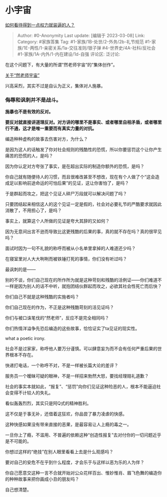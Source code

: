 # 小宇宙
[如何看待得到一点权力就装逼的人？](https://www.zhihu.com/question/65455203/answer/2926249745)

> Author: #0-Anonymity
> Last update: [编辑于 2023-03-08]
> Link:
> Category: #家族答集
> Tag: #1-家族/1B-处世/2-外务/2b-礼节规范 #1-家族/1E-两性/1-亲密关系/1a-交往准则/银子弹 #4-世界史/4A-社科/反社会 #1-家族/1A-内外/1-内在建设/1d-自强
> 评论区:
> 泛讨论:

在这个问题下，有大量的所谓“然老师宇宙“的“集体创作”。

[关于“然老师宇宙”](https://www.zhihu.com/question/65455203/answer/2903699124)

兴高采烈，其实不过是自认为正义，集体对人施暴。

### 侮辱和讽刺并不是战斗。

**施暴也不是有效的反对。**

**要反对就直接讲道理反对。对方讲的哪里不是事实、或者哪里自相矛盾，或者哪里行不通，这才是唯一重要而有真实力量的对抗。**

编造种种虚构的故事去伤害对方，为什么？

是因为这人的话触发了你对社会规则的残酷性的恐慌，所以你要惩罚这个让你产生痛苦的恐慌的人，是吗？

因为你认定对方夸张了事实，是在超出实际的制造你额外的恐慌，是吗？

你自己就有随便待人的习惯，而且很难改甚至不想改，现在有个人做了个“这会造成足以影响前途命运的可怕后果”的见证，这让你害怕了，是吗？

于是群起而攻之，把这个见证人碎尸万段就可以解决问题了吗？

只要团结起来相信这人的这个见证一定是假的，社会对必要礼节的严酷要求就因此消散了，不用担心了，是吗？

事实上，就算这个人所做的见证是夸大其辞的又如何？

因为无意间出言不逊而导致比这更残酷的后果的事，真的就不存在吗？真的很罕见吗？

面试时因为一句不礼貌的称呼而被从小名单里拿掉的人难道还少吗？

在寝室里对人大大咧咧而被铁锤打死的事情，你们没有听过吗？

最讽刺的是——

别的不谈，你们自己现在的所作所为就是这种苛刻和残酷的活例证——你们难道不一样是因为别人的话不中听，就抱团结伙群起而攻之，必欲其社会性死亡而后快？

你们自己不就是这种残酷的实施者吗？

你们自己现在的作为，不正是这种残酷苛刻的活见证吗？

你们与被口诛笔伐的“然老师”，反应不是完全相同吗？

你们热情洋溢争先恐后编造的这些故事，恰恰证实了ta见证的现实性。

what a poetic irony.

社会不是过家家，称呼他人要万分谨慎。可以肆意妄为而不会有任何严重后果的世界根本不存在。

快递打电话，一个称呼不对，不是一样被长篇大论的差评？

服务员一个暧昧可疑的眼神，不是一样招来勃然大怒，要找经理赔礼道歉？

社会的事实本就如此，“报复”、“惩罚”向你们见证这种险恶的人，根本不能逼迫社会变得不计较人的失礼。

看似轰轰烈烈，其实只是阿Q式的精神胜利。

这不仅是于事无补，还借着这狂欢，你品尝了暴力凌虐的快感。

这种快感如果没有带来直接的恶果，是最容易让人上瘾的毒之一。

一旦你上了瘾，不滥用、不普遍的依赖这种“创造性报复”去对付你的一切问题近乎是不可能的。

你想过这样的“绝技”在别人眼里看看上去是什么观感吗？

要对自己的安危不在乎到什么程度，才会乐于与这样以恶为乐的人为伴？

你自己愿意交这种一言不合就开始对公众花样百出、惟妙惟肖、眉飞色舞的编造你的种种故事来把你画成小丑的朋友吗？

自己想清楚。
